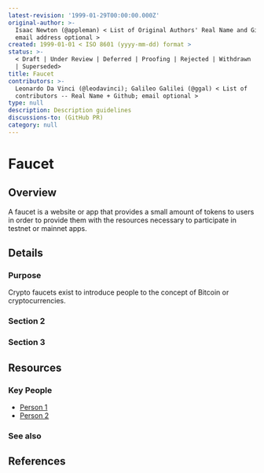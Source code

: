 ```yaml
---
latest-revision: '1999-01-29T00:00:00.000Z'
original-author: >-
  Isaac Newton (@appleman) < List of Original Authors' Real Name and Github;
  email address optional >
created: 1999-01-01 < ISO 8601 (yyyy-mm-dd) format >
status: >-
  < Draft | Under Review | Deferred | Proofing | Rejected | Withdrawn | Accepted
  | Superseded>
title: Faucet
contributors: >-
  Leonardo Da Vinci (@leodavinci); Galileo Galilei (@ggal) < List of
  contributors -- Real Name + Github; email optional >
type: null
description: Description guidelines
discussions-to: (GitHub PR)
category: null
---
```


# Faucet

## Overview

A faucet is a website or app that provides a small amount of tokens to users in order to provide them with the resources necessary to participate in testnet or mainnet apps.

## Details

### Purpose

Crypto faucets exist to introduce people to the concept of Bitcoin or cryptocurrencies. 

### Section 2

### Section 3

## Resources

### Key People

* [Person 1](faucet.md)
* [Person 2](faucet.md)

### See also

## References

